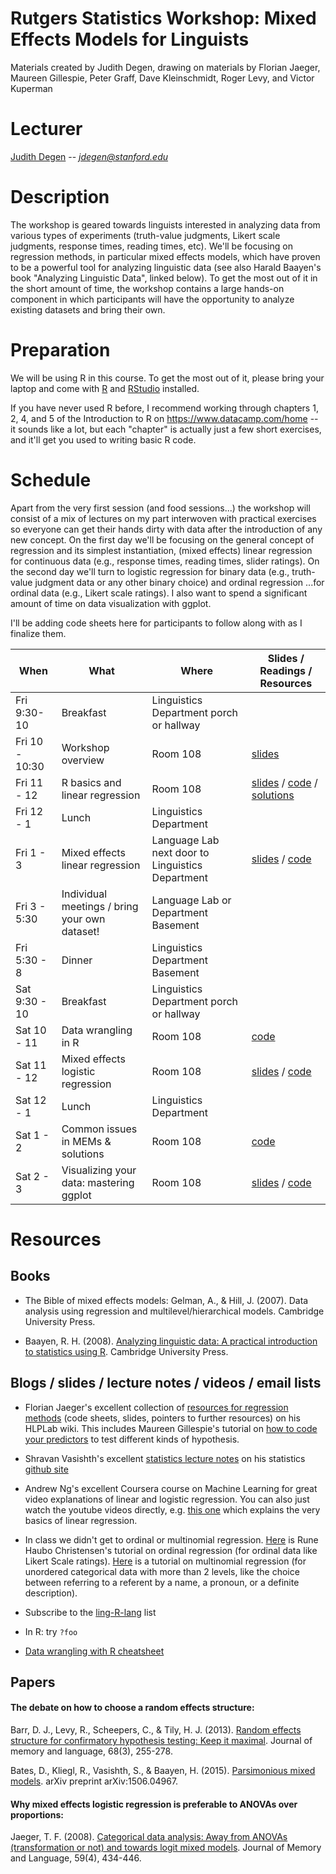 # Rutgers Statistics Workshop: Mixed Effects Models for Linguists
Materials created by Judith Degen, drawing on materials by Florian Jaeger, Maureen Gillespie, Peter Graff, Dave Kleinschmidt, Roger Levy, and Victor Kuperman

# Lecturer

[Judith Degen](https://sites.google.com/site/judithdegen/) -- *jdegen@stanford.edu*

# Description

The workshop is geared towards linguists interested in analyzing data from various types of experiments (truth-value judgments, Likert scale judgments, response times, reading times, etc). We'll be focusing on regression methods, in particular mixed effects models, which have proven to be a powerful tool for analyzing linguistic data (see also Harald Baayen's book "Analyzing Linguistic Data", linked below). To get the most out of it in the short amount of time, the workshop contains a large hands-on component in which participants will have the opportunity to analyze existing datasets and bring their own.

# Preparation

We will be using R in this course. To get the most out of it, please bring your laptop and come with [R](https://www.r-project.org/) and [RStudio](https://www.rstudio.com/) installed.

If you have never used R before, I recommend working through chapters 1, 2, 4, and 5 of the Introduction to R on https://www.datacamp.com/home -- it sounds like a lot, but each "chapter" is actually just a few short exercises, and it'll get you used to writing basic R code. 

# Schedule 

Apart from the very first session (and food sessions...) the workshop will consist of a mix of lectures on my part interwoven with practical exercises so everyone can get their hands dirty with data after the introduction of any new concept. On the first day we'll be focusing on the general concept of regression and its simplest instantiation, (mixed effects) linear regression for continuous data (e.g., response times, reading times, slider ratings). On the second day we'll turn to logistic regression for binary data (e.g., truth-value judgment data or any other binary choice) and ordinal regression ...for ordinal data (e.g., Likert scale ratings). I also want to spend a significant amount of time on data visualization with ggplot.

I'll be adding code sheets here for participants to follow along with as I finalize them.

When       | What               | Where | Slides / Readings / Resources
---------- | ------------------ | ----- | -----------------------------
Fri 9:30-10 | Breakfast | Linguistics Department porch or hallway |
Fri 10 - 10:30 | Workshop overview | Room 108 | [slides](slides/1_overview.pdf)
Fri 11 - 12 | R basics and linear regression | Room 108 | [slides](slides/2_linear_regression.pdf) / [code](code_sheets/1_linear_regression_withprompts.R) / [solutions](http://rpubs.com/thegricean/209611)
Fri 12 - 1 | Lunch | Linguistics Department  |
Fri 1 - 3 | Mixed effects linear regression | Language Lab next door to Linguistics Department | [slides](slides/3_mixed_effects_lm.pdf) / [code](code_sheets/2_mixed_effects_linear_regression.R)
Fri 3 - 5:30 | Individual meetings / bring your own dataset! | Language Lab or Department Basement |
Fri 5:30 - 8 | Dinner | Linguistics Department Basement |
Sat 9:30 - 10 | Breakfast | Linguistics Department porch or hallway |
Sat 10 - 11 | Data wrangling in R | Room 108 | [code](code_sheets/3_reformatting_data.R)
Sat 11 - 12 | Mixed effects logistic regression  | Room 108 | [slides](slides/4_mixed_effects_logistic_regression.pdf) / [code](code_sheets/4_mixed_effects_logistic_regression.R )
Sat 12 - 1 | Lunch | Linguistics Department |
Sat 1 - 2 | Common issues in MEMs & solutions | Room 108 | [code](code_sheets/5_collinearity_modelcomparison.R)
Sat 2 - 3 | Visualizing your data: mastering ggplot | Room 108 | [slides](slides/6_visualization_ggplot.pdf) / [code](code_sheets/6_ggplot.R)

# Resources

## Books

- The Bible of mixed effects models: Gelman, A., & Hill, J. (2007). Data analysis using regression and multilevel/hierarchical models. Cambridge University Press.

- Baayen, R. H. (2008). [Analyzing linguistic data: A practical introduction to statistics using R](http://www.sfs.uni-tuebingen.de/~hbaayen/publications/baayenCUPstats.pdf). Cambridge University Press.

## Blogs / slides / lecture notes / videos / email lists

- Florian Jaeger's excellent collection of [resources for regression methods](https://wiki.bcs.rochester.edu/HlpLab/StatsCourses) (code sheets, slides, pointers to further resources)  on his HLPLab wiki. This includes Maureen Gillespie's tutorial on [how to code your predictors](https://wiki.bcs.rochester.edu/HlpLab/StatsCourses?action=AttachFile&do=view&target=gillespie-tutorial.pdf) to test different kinds of hypothesis.

- Shravan Vasishth's excellent [statistics lecture notes](https://github.com/vasishth/Statistics-lecture-notes-Potsdam/blob/master/IntroductoryStatistics/StatisticsNotesVasishth.pdf) on his statistics [github site](https://github.com/vasishth/Statistics-lecture-notes-Potsdam)

- Andrew Ng's excellent Coursera course on Machine Learning for great video explanations of linear and logistic regression. You can also just watch the youtube videos directly, e.g. [this one](https://www.youtube.com/watch?v=n1qyTXRdWQg) which explains the very basics of linear regression.

- In class we didn't get to ordinal or multinomial regression. [Here](https://cran.r-project.org/web/packages/ordinal/vignettes/clmm2_tutorial.pdf) is Rune Haubo Christensen's tutorial on ordinal regression (for ordinal data like Likert Scale ratings). [Here](http://www.ats.ucla.edu/stat/r/dae/mlogit.htm) is a tutorial on multinomial regression (for unordered categorical data with more than 2 levels, like the choice between referring to a referent by a name, a pronoun, or a definite description).

- Subscribe to the [ling-R-lang](https://mailman.ucsd.edu/mailman/listinfo/ling-r-lang-l) list

- In R: try `?foo`

- [Data wrangling with R cheatsheet](https://www.rstudio.com/wp-content/uploads/2015/02/data-wrangling-cheatsheet.pdf)

## Papers

#### The debate on how to choose a random effects structure:

Barr, D. J., Levy, R., Scheepers, C., & Tily, H. J. (2013). [Random effects structure for confirmatory hypothesis testing: Keep it maximal](http://www.ncbi.nlm.nih.gov/pmc/articles/PMC3881361/). Journal of memory and language, 68(3), 255-278.

Bates, D., Kliegl, R., Vasishth, S., & Baayen, H. (2015). [Parsimonious mixed models](http://arxiv.org/pdf/1506.04967.pdf). arXiv preprint arXiv:1506.04967. 

#### Why mixed effects logistic regression is preferable to ANOVAs over proportions:

Jaeger, T. F. (2008). [Categorical data analysis: Away from ANOVAs (transformation or not) and towards logit mixed models](http://www.ncbi.nlm.nih.gov/pmc/articles/PMC2613284/). Journal of Memory and Language, 59(4), 434-446.
